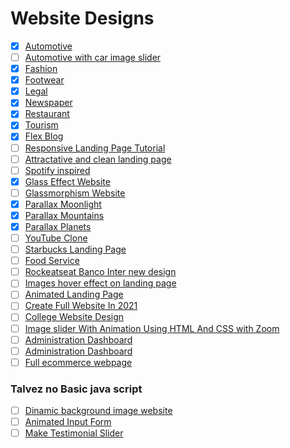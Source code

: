 # Website Designs

- [x] [Automotive](./automotive-design)
- [ ] [Automotive with car image slider](https://www.youtube.com/watch?v=DG_8z5FPsi8&list=PLPyP3A7jzgoUoaAIPyvgZFWZr04BbBgih&index=47)
- [x] [Fashion](./fashion-design)
- [x] [Footwear](./footwear-design)
- [x] [Legal](./legal-design)
- [x] [Newspaper](./newspaper-design)
- [x] [Restaurant](./restaurant-design)
- [x] [Tourism](./tourism-design)
- [x] [Flex Blog](./flex-blog)
- [ ] [Responsive Landing Page Tutorial](https://www.youtube.com/watch?v=K8BigvW7sZU)
- [ ] [Attractative and clean landing page](https://www.youtube.com/watch?v=zmun7JzWGPEs)
- [ ] [Spotify inspired](https://www.youtube.com/watch?v=RZ-Oe4_Ew7g)
- [x] [Glass Effect Website](./glass-design-01)
- [ ] [Glassmorphism Website](https://www.youtube.com/watch?v=zSg4_d6Qhzc&list=PLPyP3A7jzgoUoaAIPyvgZFWZr04BbBgih&index=50&t=3s)
- [x] [Parallax Moonlight](./moolight-parallax-design)
- [x] [Parallax Mountains](./mountains-parallax-design)
- [x] [Parallax Planets](./planets-parallax-design)
- [ ] [YouTube Clone](https://www.youtube.com/watch?v=rhPSo4_Tgi0)
- [ ] [Starbucks Landing Page](https://www.youtube.com/watch?v=91Q6RvKvd7o&list=PLPyP3A7jzgoUoaAIPyvgZFWZr04BbBgih&index=28)
- [ ] [Food Service](https://www.youtube.com/watch?v=ac5nmWOkBEY&list=PLPyP3A7jzgoUoaAIPyvgZFWZr04BbBgih&index=48)
- [ ] [Rockeatseat Banco Inter new design]()
- [ ] [Images hover effect on landing page](https://www.youtube.com/watch?v=Oa9LTDR9ugU&list=PLPyP3A7jzgoUoaAIPyvgZFWZr04BbBgih&index=5)
- [ ] [Animated Landing Page](https://www.youtube.com/watch?v=qXXknB5bePU&list=PLPyP3A7jzgoUoaAIPyvgZFWZr04BbBgih&index=3)
- [ ] [Create Full Website In 2021](https://www.youtube.com/watch?v=E38kxkgrEPY&list=PLPyP3A7jzgoUoaAIPyvgZFWZr04BbBgih&index=7)
- [ ] [College Website Design](https://www.youtube.com/watch?v=oYRda7UtuhA&t=0s)
- [ ] [Image slider With Animation Using HTML And CSS with Zoom](https://www.youtube.com/watch?v=REOOucJcMU8&list=PLPyP3A7jzgoUoaAIPyvgZFWZr04BbBgih&index=16)
- [ ] [Administration Dashboard](https://www.youtube.com/watch?v=OJEQaVT45XA&list=PLPyP3A7jzgoUoaAIPyvgZFWZr04BbBgih&index=42)
- [ ] [Administration Dashboard](https://www.youtube.com/watch?v=3FJgGw_ESEc&list=PLPyP3A7jzgoUoaAIPyvgZFWZr04BbBgih&index=43)
- [ ] [Full ecommerce webpage](https://www.youtube.com/watch?v=z7I38dXlrUs&list=PLPyP3A7jzgoUoaAIPyvgZFWZr04BbBgih&index=44)

### Talvez no Basic java script
- [ ] [Dinamic background image website](https://www.youtube.com/watch?v=wYuQM7__D1M&list=PLPyP3A7jzgoUoaAIPyvgZFWZr04BbBgih&index=14)
- [ ] [Animated Input Form](https://www.youtube.com/watch?v=T76bbMVMX6M&list=PLPyP3A7jzgoUoaAIPyvgZFWZr04BbBgih&index=13)
- [ ] [Make Testimonial Slider](https://www.youtube.com/watch?v=fzgLWi40-2g&list=PLPyP3A7jzgoUoaAIPyvgZFWZr04BbBgih&index=15)
